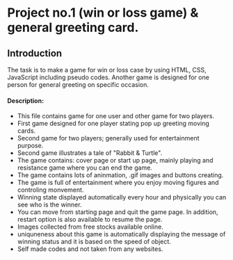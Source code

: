 Project no.1 (win or loss game) & general greeting card.
=====


## Introduction

The task is to make a game for win or loss case by using HTML, CSS, JavaScript including pseudo codes.
Another game is designed for one person for general greeting on specific occasion.

#### Description:

- This file contains game for one user and other game for two players.
- First game designed for one player stating pop up greeting moving cards.
- Second game for two players; generally used for entertainment purpose.
- Second game illustrates a tale of "Rabbit & Turtle".
- The game contains: cover page or start up page, mainly playing and resistance game where you can 
   end the game.
- The game contains lots of aninmation, .gif images and buttons creating.
- The game is full of entertainment where you enjoy moving figures and controling monvement.
- Winning state displayed automatically every hour and physically you can see who is the winner.
- You can move from starting page and quit the game page. In addition, restart option is also available
  to resume the page.
- Images collected from free stocks available online.
- uniquneness about this game is automatically displaying the message of winning status and it is
   based on the speed of object.
- Self made codes and not taken from any websites.
   



